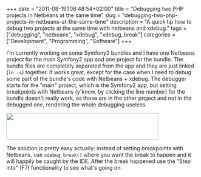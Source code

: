 +++
date = "2011-08-19T08:48:54+02:00"
title = "Debugging two PHP projects in Netbeans at the same time"
slug = "debugging-two-php-projects-in-netbeans-at-the-same-time"
description = "A quick tip how to debug two projects at the same time with netbeans and xdebug."
tags = ["debugging", "netbeans", "xdebug", "xdebug_break"]
categories = ["Development", "Programming", "Software"]
+++
<p>I'm currently working on some Symfony2 bundles and I have one Netbeans project for the main Symfony2 app and one project for the bundle. The bundle files are completely separated from the app and they are just linked (<code>ln -s</code>) together. It works great, except for the case when I need to debug some part of the bundle's code with Netbeans + xdebug. The debugger starts for the "main" project, which is the Symfony2 app, but setting breakpoints with Netbeans (y'know, by clicking the line number) for the bundle doesn't really work, as those are in the other project and not in the debugged one, rendering the whole debugging useless.</p>
<p><a href="https://lh6.googleusercontent.com/-KhpIuTwjVCI/Tk4h6npl_jI/AAAAAAAAAq0/oFw9naQjc8w/s144/Screenshot.png"><img alt="" src="https://lh6.googleusercontent.com/-KhpIuTwjVCI/Tk4h6npl_jI/AAAAAAAAAq0/oFw9naQjc8w/s400/Screenshot.png" title="xdebug_break at work" class="alignright" width="400" height="70" /></a></p>
<p>The solution is pretty easy actually: instead of setting breakpoints with Netbeans, use <code>xdebug_break()</code> where you want the break to happen and it will happily be caught by the IDE. After the break happened use the "Step into" (F7) functionality to see what's going on.</p>
